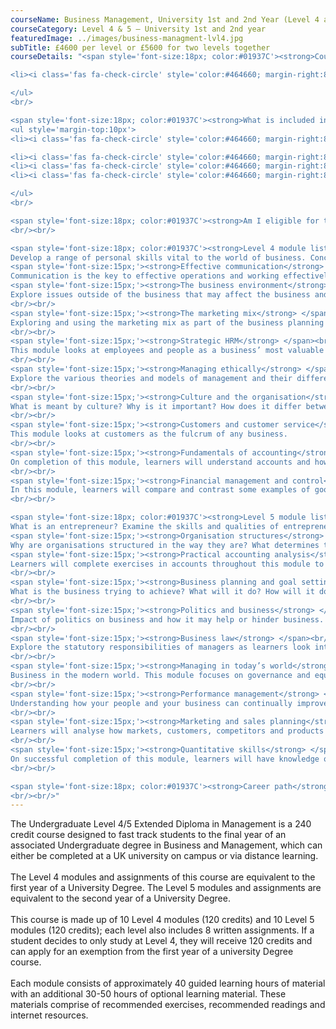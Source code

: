 ```yaml
---
courseName: Business Management, University 1st and 2nd Year (Level 4 and 5)
courseCategory: Level 4 & 5 – University 1st and 2nd year
featuredImage: ../images/business-managment-lvl4.jpg
subTitle: £4600 per level or £5600 for two levels together
courseDetails: "<span style='font-size:18px; color:#01937C'><strong>Course Fees</strong></span><br/><br/> The fee for enrolling onto the level 4 and level 5 courses together is £5600. Alternatively students can enrol onto a single level (level 4 or 5) for £4600 each. Students can make payment using one of the following methods: <br/><ul style='margin-top:10px'>

<li><i class='fas fa-check-circle' style='color:#464660; margin-right:8px'></i>  Bank transfer</li>

</ul> 
<br/>

<span style='font-size:18px; color:#01937C'><strong>What is included in the cost of my course?</strong></span>
<ul style='margin-top:10px'>
<li><i class='fas fa-check-circle' style='color:#464660; margin-right:8px'></i>  All course material, including online modules and written assignments </li>

<li><i class='fas fa-check-circle' style='color:#464660; margin-right:8px'></i>  Dedicated student support</li>
<li><i class='fas fa-check-circle' style='color:#464660; margin-right:8px'></i>  Access to an online social learning forum</li>
<li><i class='fas fa-check-circle' style='color:#464660; margin-right:8px'></i>  Assignment marking and feedback</li>

</ul> 
<br/>

<span style='font-size:18px; color:#01937C'><strong>Am I eligible for this progamm?</strong></span><br/><br/> To enrol onto the level 4 course, you must be at least 18 and have a full secondary education. Before enrolling onto the level 5 course, you must have attained a level 4 or equivalent.
<br/><br/>

<span style='font-size:18px; color:#01937C'><strong>Level 4 module listing</strong></span><br/><br/> <span style='font-size:15px;'><strong>Developing personal skills</strong></span> <br/><br/>
Develop a range of personal skills vital to the world of business. Concentrating on communication, leadership and decision making techniques.<br/><br/>
<span style='font-size:15px;'><strong>Effective communication</strong> </span> <br/><br/>
Communication is the key to effective operations and working effectively with others. Throughout this module, learners will grasp a range of communication techniques used for a variety of commercial purposes.<br/><br/>
<span style='font-size:15px;'><strong>The business environment</strong> </span><br/><br/>
Explore issues outside of the business that may affect the business and its operations. Looking into economics, international dimensions, nature and competition.
<br/><br/>
<span style='font-size:15px;'><strong>The marketing mix</strong> </span><br/><br/>
Exploring and using the marketing mix as part of the business planning process.
<br/><br/>
<span style='font-size:15px;'><strong>Strategic HRM</strong> </span><br/><br/>
This module looks at employees and people as a business’ most valuable asset. Recruit the best, reward the best and retain the best.
<br/><br/>
<span style='font-size:15px;'><strong>Managing ethically</strong> </span><br/><br/>
Explore the various theories and models of management and their different contexts.
<br/><br/>
<span style='font-size:15px;'><strong>Culture and the organisation</strong> </span><br/><br/>
What is meant by culture? Why is it important? How does it differ between organisations?
<br/><br/>
<span style='font-size:15px;'><strong>Customers and customer service</strong> </span><br/><br/>
This module looks at customers as the fulcrum of any business.
<br/><br/>
<span style='font-size:15px;'><strong>Fundamentals of accounting</strong> </span><br/><br/>
On completion of this module, learners will understand accounts and how they can be used to give insight into the health of the organisation.
<br/><br/>
<span style='font-size:15px;'><strong>Financial management and control</strong> </span><br/><br/>
In this module, learners will compare and contrast some examples of good and bad financial decision making and the impact on the business.
<br/><br/>

<span style='font-size:18px; color:#01937C'><strong>Level 5 module listing</strong></span><br/><br/> <span style='font-size:15px;'><strong>The entrepreneurial manager</strong></span> <br/><br/>
What is an entrepreneur? Examine the skills and qualities of entrepreneurship.<br/><br/>
<span style='font-size:15px;'><strong>Organisation structures</strong> </span> <br/><br/>
Why are organisations structured in the way they are? What determines the optimum structure and how does it differ between organisations? In this module, learners will look at the numerous models and theories that make up organisational structure.<br/><br/>
<span style='font-size:15px;'><strong>Practical accounting analysis</strong> </span><br/><br/>
Learners will complete exercises in accounts throughout this module to understand what they are telling us and the actions that analysis can precipitate.
<br/><br/>
<span style='font-size:15px;'><strong>Business planning and goal setting</strong> </span><br/><br/>
What is the business trying to achieve? What will it do? How will it do it? This module focuses on the creation of clear goals and clear plans to achieve a clear objective.
<br/><br/>
<span style='font-size:15px;'><strong>Politics and business</strong> </span><br/><br/>
Impact of politics on business and how it may help or hinder business. This module will educate learners on economic impact, exports and government support.
<br/><br/>
<span style='font-size:15px;'><strong>Business law</strong> </span><br/><br/>
Explore the statutory responsibilities of managers as learners look into the legalities of business and business executives.
<br/><br/>
<span style='font-size:15px;'><strong>Managing in today’s world</strong> </span><br/><br/>
Business in the modern world. This module focuses on governance and equality as a means to do right in business.
<br/><br/>
<span style='font-size:15px;'><strong>Performance management</strong> </span><br/><br/>
Understanding how your people and your business can continually improve together, learners will review reward structures, CPD, training and development to ensure high performance in business.
<br/><br/>
<span style='font-size:15px;'><strong>Marketing and sales planning</strong> </span><br/><br/>
Learners will analyse how markets, customers, competitors and products can come together in a cohesive plan.
<br/><br/>
<span style='font-size:15px;'><strong>Quantitative skills</strong> </span><br/><br/>
On successful completion of this module, learners will have knowledge of numeric exercises and will understand their use within the context of the business.
<br/><br/>

<span style='font-size:18px; color:#01937C'><strong>Career path</strong></span><br/><br/> Successful completion of the full Level 4/5 Extended Diploma in Management and final year of an accredited Undergraduate Degree programme will give students the right credentials to go on and apply for a job in marketing, accounting, human resources, management or business consultancy.
<br/><br/>"
---
```

The Undergraduate Level 4/5 Extended Diploma in Management is a 240 credit course designed to fast track students to the final year of an associated Undergraduate degree in Business and Management, which can either be completed at a UK university on campus or via distance learning.
<br/><br/>
The Level 4 modules and assignments of this course are equivalent to the first year of a University Degree. The Level 5 modules and assignments are equivalent to the second year of a University Degree.
<br/><br/>
This course is made up of 10 Level 4 modules (120 credits) and 10 Level 5 modules (120 credits); each level also includes 8 written assignments. If a student decides to only study at Level 4, they will receive 120 credits and can apply for an exemption from the first year of a university Degree course.
<br/><br/>
Each module consists of approximately 40 guided learning hours of material with an additional 30-50 hours of optional learning material. These materials comprise of recommended exercises, recommended readings and internet resources.